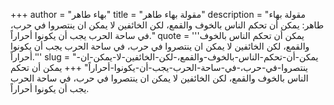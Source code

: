 +++
author = "بهاء طاهر"
title = "مقولة بهاء طاهر"
description = "مقولة بهاء طاهر: يمكن أن تحكم الناس بالخوف والقمع، لكن الخائفين لا يمكن ان ينتصروا في حرب، في ساحة الحرب يجب أن يكونوا أحراراً."
quote = '''يمكن أن تحكم الناس بالخوف والقمع، لكن الخائفين لا يمكن ان ينتصروا في حرب، في ساحة الحرب يجب أن يكونوا أحراراً.'''
slug = "يمكن-أن-تحكم-الناس-بالخوف-والقمع،-لكن-الخائفين-لا-يمكن-ان-ينتصروا-في-حرب،-في-ساحة-الحرب-يجب-أن-يكونوا-أحراراً"
+++
يمكن أن تحكم الناس بالخوف والقمع، لكن الخائفين لا يمكن ان ينتصروا في حرب، في ساحة الحرب يجب أن يكونوا أحراراً.

